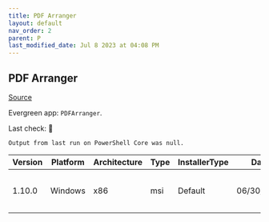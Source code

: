 ```yaml
---
title: PDF Arranger
layout: default
nav_order: 2
parent: P
last_modified_date: Jul 8 2023 at 04:08 PM
---
```


## PDF Arranger

[Source](https://github.com/pdfarranger/pdfarranger/)

Evergreen app: `PDFArranger`. 

Last check: 🔴
```
Output from last run on PowerShell Core was null.
```

| Version | Platform | Architecture | Type | InstallerType | Date       | Size     | URI                                                                                                                                                                                                                          |
| ------- | -------- | ------------ | ---- | ------------- | ---------- | -------- | ---------------------------------------------------------------------------------------------------------------------------------------------------------------------------------------------------------------------------- |
| 1.10.0  | Windows  | x86          | msi  | Default       | 06/30/2023 | 38374912 | [https://github.com/pdfarranger/pdfarranger/releases/download/1.10.0/pdfarranger-1.10.0-windows-installer.msi](https://github.com/pdfarranger/pdfarranger/releases/download/1.10.0/pdfarranger-1.10.0-windows-installer.msi) |
